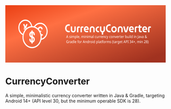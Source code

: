<img alt="banner" src="/app/external_assets/banner.png" height="180" width="auto">

# CurrencyConverter  

A simple, minimalistic currency converter written in Java & Gradle, targeting Android 14+ (API level 30, but the minimum operable SDK is 28).


